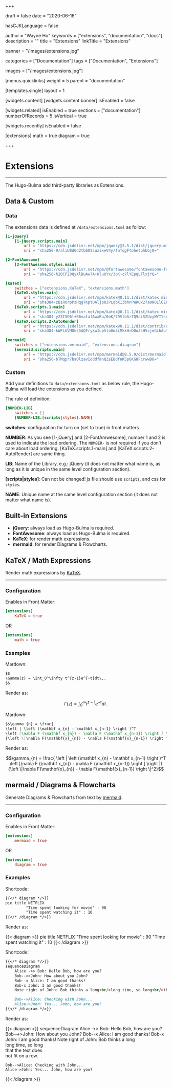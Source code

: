 +++

draft       = false
date        = "2020-06-16"

hasCJKLanguage = false

author      = "Wayne Ho"
keywords    = ["extensions", "documentation", "docs"]
description = ""
title       = "Extensions"
linkTitle   = "Extensions"

banner      = "/images/extensions.jpg"

categories  = ["Documentation"]
tags        = ["Documentation", "Extensions"]

images      = ["/images/extensions.jpg"]

[menus.quicklinks]
    weight = 5
    parent = "documentation"

[templates.single]
    layout = 1

[widgets.content]
    [widgets.content.banner]
        isEnabled = false

[widgets.related]
    isEnabled               = true
    sections                = ["documentation"]
    numberOfRecords         = 5
    isVertical              = true

[widgets.recently]
    isEnabled               = false

[extensions]
    math = true
    diagram = true

+++

# Extensions

---

The Hugo-Bulma add third-party libraries as Extensions.

## Data & Custom

### Data

The extensions data is defined at `/data/extensions.toml` as follow:

```toml
[1-jQuery]
    [1-jQuery.scripts.main]
        url = "https://cdn.jsdelivr.net/npm/jquery@3.5.1/dist/jquery.min.js"
        sri = "sha256-9/aliU8dGd2tb6OSsuzixeV4y/faTqgFtohetphbbj0="

[2-FontAwesome]
    [2-FontAwesome.styles.main]
        url = "https://cdn.jsdelivr.net/npm/@fortawesome/fontawesome-free@5.13.0/css/all.min.css"
        sri = "sha256-h20CPZ0QyXlBuAw7A+KluUYx/3pK+c7lYEpqLTlxjYQ="

[KaTeX]
    switches = ["extensions.KaTeX", "extensions.math"]
    [KaTeX.styles.main]
        url = "https://cdn.jsdelivr.net/npm/katex@0.11.1/dist/katex.min.css"
        sri = "sha384-zB1R0rpPzHqg7Kpt0Aljp8JPLqbXI3bhnPWROx27a9N0Ll6ZP/+DiW/UqRcLbRjq"
    [KaTeX.scripts.1-main]
        url = "https://cdn.jsdelivr.net/npm/katex@0.11.1/dist/katex.min.js"
        sri = "sha384-y23I5Q6l+B6vatafAwxRu/0oK/79VlbSz7Q9aiSZUvyWYIYsd+qj+o24G5ZU2zJz"
    [KaTeX.scripts.2-AutoRender]
        url = "https://cdn.jsdelivr.net/npm/katex@0.11.1/dist/contrib/auto-render.min.js"
        sri = "sha384-kWPLUVMOks5AQFrykwIup5lo0m3iMkkHrD0uJ4H5cjeGihAutqP0yW0J6dpFiVkI"

[mermaid]
    switches = ["extensions.mermaid", "extensions.diagram"]
    [mermaid.scripts.main]
        url = "https://cdn.jsdelivr.net/npm/mermaid@8.5.0/dist/mermaid.min.js"
        sri = "sha256-bTMqpr7baOlzavIdddfmnQZsEBdfnK5p6KG8FcrwwD8="
```

### Custom

Add your definitions to `data/extensions.toml` as below rule, the Hugo-Bulma will load the extensions as you defined.

The rule of definition:

```toml
[NUMBER-LIB]
    switches = []
    [NUMBER-LIB.[scripts|styles].NAME]
```

**switches**: configuration for turn on (set to true) in front matters

**NUMBER**: As you see [1-jQuery] and [2-FontAmwesome], number 1 and 2 is used to indicate the load ordering.
The `NUMBER-` is not required if you don't care about load ordering. [KaTeX.scripts.1-main] and [KaTeX.scripts.2-AutoRender] are same thing.

**LIB**: Name of the Library, e.g.: jQuery (it does not matter what name is, as long as it is unique in the same level configuration section).

**[scripts|styles]**: Can not be changed! js file should use `scripts`, and css for `styles`.

**NAME**: Unique name at the same level configuration section (it does not matter what name is).







## Built-in Extensions

* **jQuery**: always load as Hugo-Bulma is required.
* **FontAwesome**: always load as Hugo-Bulma is required.
* **KaTeX**: for render math expressions.
* **mermaid**: for render Diagrams & Flowcharts.


## KaTeX / Math Expressions

Render math expressions by [KaTeX](https://katex.org).

---

### Configuration

Enables in Front Matter:

```toml
[extensions]
    KaTeX = true
```
OR
```toml
[extensions]
    math = true
```

### Examples

Mardown:

```markdown
$$
\Gamma(z) = \int_0^\infty t^{z-1}e^{-t}dt\,.
$$
```

Render as:

$$
\Gamma(z) = \int_0^\infty t^{z-1}e^{-t}dt\,.
$$


Mardown:

```markdown
$$\gamma_{n} = \frac{
\left | \left (\mathbf x_{n} - \mathbf x_{n-1} \right )^T
\left [\nabla F (\mathbf x_{n}) - \nabla F (\mathbf x_{n-1}) \right ] \right |}
{\left \|\nabla F(\mathbf{x}_{n}) - \nabla F(\mathbf{x}_{n-1}) \right \|^2}$$
```

Render as:

$$\gamma_{n} = \frac{
\left | \left (\mathbf x_{n} - \mathbf x_{n-1} \right )^T
\left [\nabla F (\mathbf x_{n}) - \nabla F (\mathbf x_{n-1}) \right ] \right |}
{\left \|\nabla F(\mathbf{x}_{n}) - \nabla F(\mathbf{x}_{n-1}) \right \|^2}$$

## mermaid / Diagrams & Flowcharts

Generate Diagrams & Flowcharts from text by [mermaid](https://github.com/mermaid-js/mermaid).

---

### Configuration

Enables in Front Matter:

```toml
[extensions]
    mermaid = true
```
OR
```toml
[extensions]
    diagram = true
```

### Examples

Shortcode:

```markdown
{{</* diagram */>}}
pie title NETFLIX
         "Time spent looking for movie" : 90
         "Time spent watching it" : 10
{{</* /diagram */>}}
```

Render as:

{{< diagram >}}
pie title NETFLIX
         "Time spent looking for movie" : 90
         "Time spent watching it" : 10
{{< /diagram >}}

Shortcode:

```markdown
{{</* diagram */>}}
sequenceDiagram
    Alice ->> Bob: Hello Bob, how are you?
    Bob-->>John: How about you John?
    Bob--x Alice: I am good thanks!
    Bob-x John: I am good thanks!
    Note right of John: Bob thinks a long<br/>long time, so long<br/>that the text does<br/>not fit on a row.

    Bob-->Alice: Checking with John...
    Alice->John: Yes... John, how are you?
{{</* /diagram */>}}
```

Render as:

{{< diagram >}}
sequenceDiagram
    Alice ->> Bob: Hello Bob, how are you?
    Bob-->>John: How about you John?
    Bob--x Alice: I am good thanks!
    Bob-x John: I am good thanks!
    Note right of John: Bob thinks a long<br/>long time, so long<br/>that the text does<br/>not fit on a row.

    Bob-->Alice: Checking with John...
    Alice->John: Yes... John, how are you?
{{< /diagram >}}
